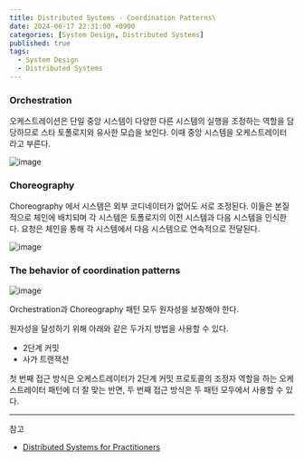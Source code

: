 ```yaml
---
title: Distributed Systems - Coordination Patterns\
date: 2024-06-17 22:31:00 +0900
categories: [System Design, Distributed Systems]
published: true
tags:
  - System Design
  - Distributed Systems
---
```


### Orchestration

오케스트레이션은 단일 중앙 시스템이 다양한 다른 시스템의 실행을 조정하는 역할을 담당하므로 스타 토폴로지와 유사한 모습을 보인다.
이때 중앙 시스템을 오케스트레이터 라고 부른다.

![image](https://blog.kakaocdn.net/dn/ypCWe/btsBl56WrhM/vCCMlFLcXkesOgFdWxul80/img.png)

### Choreography

Choreography 에서 시스템은 외부 코디네이터가 없어도 서로 조정된다.
이들은 본질적으로 체인에 배치되며 각 시스템은 토폴로지의 이전 시스템과 다음 시스템을 인식한다.
요청은 체인을 통해 각 시스템에서 다음 시스템으로 연속적으로 전달된다.

![image](https://alok-mishra.com/wp-content/uploads/2022/07/choreography-alok-mishra.jpeg)

### The behavior of coordination patterns

![image](https://alok-mishra.com/wp-content/uploads/2022/07/orchestration-or-choreography.png?w=640)

Orchestration과 Choreography 패턴 모두 원자성을 보장해야 한다.

원자성을 달성하기 위해 아래와 같은 두가지 방법을 사용할 수 있다.

- 2단계 커밋
- 사가 트랜잭션

첫 번째 접근 방식은 오케스트레이터가 2단계 커밋 프로토콜의 조정자 역할을 하는 오케스트레이터 패턴에 더 잘 맞는 반면, 두 번째 접근 방식은 두 패턴 모두에서 사용할 수 있다.

---

참고

- [Distributed Systems for Practitioners](https://www.educative.io/courses/distributed-systems-practitioners)
